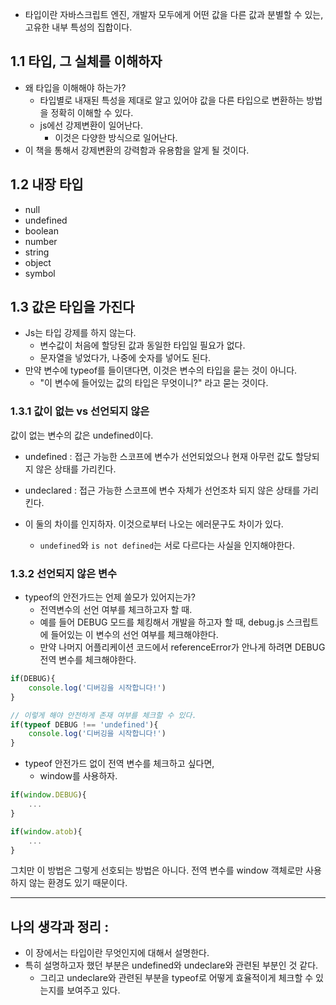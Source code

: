 - 타입이란 자바스크립트 엔진, 개발자 모두에게 어떤 값을 다른 값과 분별할 수 있는, 고유한 내부 특성의 집합이다. 


## 1.1 타입, 그 실체를 이해하자 

- 왜 타입을 이해해야 하는가? 
	- 타입별로 내재된 특성을 제대로 알고 있어야 값을 다른 타입으로 변환하는 방법을 정확히 이해할 수 있다. 
	- js에선 강제변환이 일어난다. 
		- 이것은 다양한 방식으로 일어난다. 
- 이 책을 통해서  강제변환의 강력함과 유용함을 알게 될 것이다. 


## 1.2 내장 타입 

- null 
- undefined 
- boolean
- number
- string
- object
- symbol 


## 1.3 값은 타입을 가진다 

- Js는 타입 강제를 하지 않는다. 
	- 변수값이 처음에 할당된 값과 동일한 타입일 필요가 없다. 
	- 문자열을 넣었다가, 나중에 숫자를 넣어도 된다. 
- 만약 변수에 typeof를 들이댄다면, 이것은 변수의 타입을 묻는 것이 아니다. 
	- "이 변수에 들어있는 값의 타입은 무엇이니?" 라고 묻는 것이다. 


### 1.3.1 값이 없는 vs 선언되지 않은 

값이 없는 변수의 값은 undefined이다. 

- undefined : 접근 가능한 스코프에 변수가 선언되었으나 현재 아무런 값도 할당되지 않은 상태를 가리킨다. 
- undeclared : 접근 가능한 스코프에 변수 자체가 선언조차 되지 않은 상태를 가리킨다. 

- 이 둘의 차이를 인지하자. 이것으로부터 나오는 에러문구도 차이가 있다. 
	- `undefined`와 `is not defined`는 서로 다르다는 사실을 인지해야한다. 

### 1.3.2 선언되지 않은 변수 

- typeof의 안전가드는 언제 쓸모가 있어지는가? 
	- 전역변수의 선언 여부를 체크하고자 할 때.
	- 예를 들어 DEBUG 모드를 체킹해서 개발을 하고자 할 때, debug.js 스크립트에 들어있는 이 변수의 선언 여부를 체크해야한다. 
	- 만약 나머지 어플리케이션 코드에서 referenceError가 안나게 하려면 DEBUG 전역 변수를 체크해야한다. 

```javascript
if(DEBUG){
	console.log('디버깅을 시작합니다!')
}

// 이렇게 해야 안전하게 존재 여부를 체크할 수 있다. 
if(typeof DEBUG !== 'undefined'){
	console.log('디버깅을 시작합니다!')
}
```

- typeof 안전가드 없이 전역 변수를 체크하고 싶다면, 
	- window를 사용하자. 


```javascript
if(window.DEBUG){
	...
}

if(window.atob){
	...
}
```
그치만 이 방법은 그렇게 선호되는 방법은 아니다. 전역 변수를 window 객체로만 사용하지 않는 환경도 있기 때문이다. 



---

## 나의 생각과 정리 : 

- 이 장에서는 타입이란 무엇인지에 대해서 설명한다. 
- 특히 설명하고자 했던 부분은 undefined와 undeclare와 관련된 부분인 것 같다. 
	- 그리고 undeclare와 관련된 부분을 typeof로 어떻게 효율적이게 체크할 수 있는지를 보여주고 있다. 